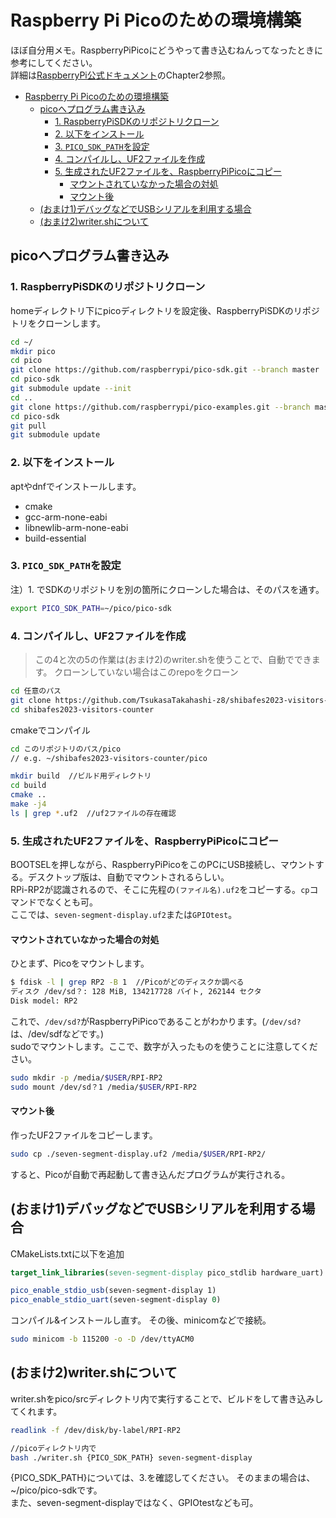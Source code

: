 # Raspberry Pi Picoのための環境構築

ほぼ自分用メモ。RaspberryPiPicoにどうやって書き込むねんってなったときに参考にしてください。  
詳細は[RaspberryPi公式ドキュメント](https://datasheets.raspberrypi.com/pico/getting-started-with-pico.pdf)のChapter2参照。

<!-- @import "[TOC]" {cmd="toc" depthFrom=1 depthTo=6 orderedList=false} -->

<!-- code_chunk_output -->

- [Raspberry Pi Picoのための環境構築](#raspberry-pi-picoのための環境構築)
  - [picoへプログラム書き込み](#picoへプログラム書き込み)
    - [1. RaspberryPiSDKのリポジトリクローン](#1-raspberrypisdkのリポジトリクローン)
    - [2. 以下をインストール](#2-以下をインストール)
    - [3. `PICO_SDK_PATH`を設定](#3-pico_sdk_pathを設定)
    - [4. コンパイルし、UF2ファイルを作成](#4-コンパイルし-uf2ファイルを作成)
    - [5. 生成されたUF2ファイルを、RaspberryPiPicoにコピー](#5-生成されたuf2ファイルを-raspberrypipicoにコピー)
      - [マウントされていなかった場合の対処](#マウントされていなかった場合の対処)
      - [マウント後](#マウント後)
  - [(おまけ1)デバッグなどでUSBシリアルを利用する場合](#おまけ1デバッグなどでusbシリアルを利用する場合)
  - [(おまけ2)writer.shについて](#おまけ2writershについて)

<!-- /code_chunk_output -->

## picoへプログラム書き込み

### 1. RaspberryPiSDKのリポジトリクローン

homeディレクトリ下にpicoディレクトリを設定後、RaspberryPiSDKのリポジトリをクローンします。

```bash
cd ~/
mkdir pico
cd pico
git clone https://github.com/raspberrypi/pico-sdk.git --branch master
cd pico-sdk
git submodule update --init
cd ..
git clone https://github.com/raspberrypi/pico-examples.git --branch master
cd pico-sdk
git pull
git submodule update
```

### 2. 以下をインストール

aptやdnfでインストールします。

- cmake
- gcc-arm-none-eabi
- libnewlib-arm-none-eabi
- build-essential

### 3. `PICO_SDK_PATH`を設定

注）1. でSDKのリポジトリを別の箇所にクローンした場合は、そのパスを通す。  

```bash
export PICO_SDK_PATH=~/pico/pico-sdk
```

### 4. コンパイルし、UF2ファイルを作成

> この4と次の5の作業は(おまけ2)のwriter.shを使うことで、自動でできます。
クローンしていない場合はこのrepoをクローン

```bash
cd 任意のパス
git clone https://github.com/TsukasaTakahashi-z8/shibafes2023-visitors-counter.git --branch main
cd shibafes2023-visitors-counter
```

cmakeでコンパイル

```bash
cd このリポジトリのパス/pico
// e.g. ~/shibafes2023-visitors-counter/pico

mkdir build  //ビルド用ディレクトリ
cd build
cmake ..
make -j4
ls | grep *.uf2  //uf2ファイルの存在確認
```

### 5. 生成されたUF2ファイルを、RaspberryPiPicoにコピー

BOOTSELを押しながら、RaspberryPiPicoをこのPCにUSB接続し、マウントする。デスクトップ版は、自動でマウントされるらしい。  
RPi-RP2が認識されるので、そこに先程の`(ファイル名).uf2`をコピーする。`cp`コマンドでなくとも可。  
ここでは、`seven-segment-display.uf2`または`GPIOtest`。  

#### マウントされていなかった場合の対処

ひとまず、Picoをマウントします。

```bash
$ fdisk -l | grep RP2 -B 1  //Picoがどのディスクか調べる
ディスク /dev/sd？: 128 MiB, 134217728 バイト, 262144 セクタ
Disk model: RP2 
```

これで、`/dev/sd?`がRaspberryPiPicoであることがわかります。(`/dev/sd?`は、/dev/sdfなどです。)  
sudoでマウントします。ここで、数字が入ったものを使うことに注意してください。

```bash
sudo mkdir -p /media/$USER/RPI-RP2
sudo mount /dev/sd？1 /media/$USER/RPI-RP2
```

#### マウント後


作ったUF2ファイルをコピーします。

```bash
sudo cp ./seven-segment-display.uf2 /media/$USER/RPI-RP2/
```

すると、Picoが自動で再起動して書き込んだプログラムが実行される。

## (おまけ1)デバッグなどでUSBシリアルを利用する場合

CMakeLists.txtに以下を追加

```CMake
target_link_libraries(seven-segment-display pico_stdlib hardware_uart) # 引数にhardware_uartを追加した。

pico_enable_stdio_usb(seven-segment-display 1)
pico_enable_stdio_uart(seven-segment-display 0)
```

コンパイル&インストールし直す。
その後、minicomなどで接続。

```bash
sudo minicom -b 115200 -o -D /dev/ttyACM0
```

## (おまけ2)writer.shについて

writer.shをpico/srcディレクトリ内で実行することで、ビルドをして書き込みしてくれます。

```bash
readlink -f /dev/disk/by-label/RPI-RP2

//picoディレクトリ内で
bash ./writer.sh {PICO_SDK_PATH} seven-segment-display
```

{PICO_SDK_PATH}については、3.を確認してください。
そのままの場合は、~/pico/pico-sdkです。  
また、seven-segment-displayではなく、GPIOtestなども可。
